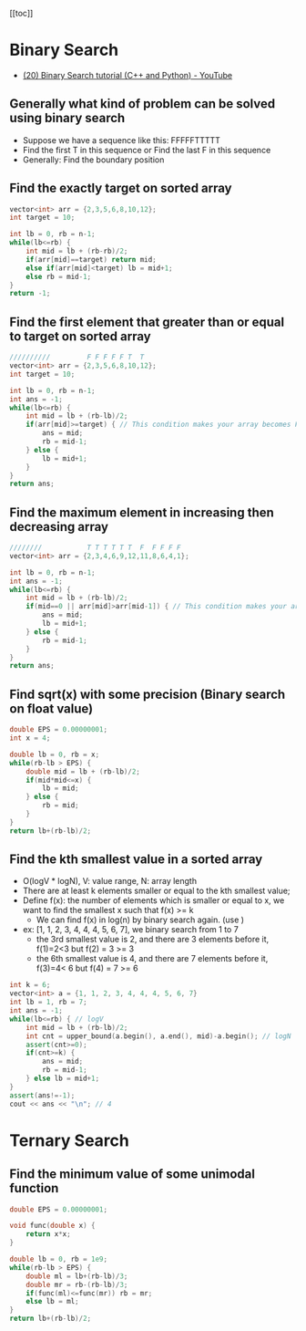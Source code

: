 [[toc]]

# Binary Search
- [(20) Binary Search tutorial (C++ and Python) - YouTube](https://www.youtube.com/watch?v=GU7DpgHINWQ)

## Generally what kind of problem can be solved using binary search
- Suppose we have a sequence like this: FFFFFTTTTT
- Find the first T in this sequence or Find the last F in this sequence
- Generally: Find the boundary position

## Find the exactly target on sorted array
```cpp
vector<int> arr = {2,3,5,6,8,10,12};
int target = 10;

int lb = 0, rb = n-1;
while(lb<=rb) {
    int mid = lb + (rb-rb)/2;
    if(arr[mid]==target) return mid;
    else if(arr[mid]<target) lb = mid+1;
    else rb = mid-1;
}
return -1;
```

## Find the first element that greater than or equal to target on sorted array
```cpp
//////////         F F F F F T  T
vector<int> arr = {2,3,5,6,8,10,12};
int target = 10;

int lb = 0, rb = n-1;
int ans = -1;
while(lb<=rb) {
    int mid = lb + (rb-lb)/2;
    if(arr[mid]>=target) { // This condition makes your array becomes FFFFFTT, then we just want to find the first T
        ans = mid;
        rb = mid-1;
    } else {
        lb = mid+1;
    } 
}
return ans;
```

## Find the maximum element in increasing then decreasing array
```cpp
////////           T T T T T T  F  F F F F
vector<int> arr = {2,3,4,6,9,12,11,8,6,4,1};

int lb = 0, rb = n-1;
int ans = -1;
while(lb<=rb) {
    int mid = lb + (rb-lb)/2;
    if(mid==0 || arr[mid]>arr[mid-1]) { // This condition makes your array becomes TTTTTTFFFFF, then we just want to find the last T
        ans = mid;
        lb = mid+1;
    } else {
        rb = mid-1;
    } 
}
return ans;
```

## Find sqrt(x) with some precision (Binary search on float value)
```cpp
double EPS = 0.00000001;
int x = 4;

double lb = 0, rb = x;
while(rb-lb > EPS) {
    double mid = lb + (rb-lb)/2;
    if(mid*mid<=x) {
        lb = mid;
    } else {
        rb = mid;
    } 
}
return lb+(rb-lb)/2;
```

## Find the kth smallest value in a sorted array
* O(logV * logN), V: value range, N: array length
* There are at least k elements smaller or equal to the kth smallest value;
* Define f(x): the number of elements which is smaller or equal to x, we want to find the smallest x such that f(x) >= k
    + We can find f(x) in log(n) by binary search again. (use )
* ex: [1, 1, 2, 3, 4, 4, 4, 5, 6, 7], we binary search from 1 to 7
    + the 3rd smallest value is 2, and there are 3 elements before it, f(1)=2<3 but f(2) = 3 >= 3
    + the 6th smallest value is 4, and there are 7 elements before it, f(3)=4< 6 but f(4) = 7 >= 6
``` cpp
int k = 6;
vector<int> a = {1, 1, 2, 3, 4, 4, 4, 5, 6, 7}
int lb = 1, rb = 7;
int ans = -1;
while(lb<=rb) { // logV
    int mid = lb + (rb-lb)/2;
    int cnt = upper_bound(a.begin(), a.end(), mid)-a.begin(); // logN
    assert(cnt>=0);
    if(cnt>=k) {
        ans = mid;
        rb = mid-1;
    } else lb = mid+1;
}
assert(ans!=-1);
cout << ans << "\n"; // 4
```


# Ternary Search

## Find the minimum value of some unimodal function
```cpp
double EPS = 0.00000001;

void func(double x) {
    return x*x;
}

double lb = 0, rb = 1e9;
while(rb-lb > EPS) {
    double ml = lb+(rb-lb)/3;
    double mr = rb-(rb-lb)/3;
    if(func(ml)<=func(mr)) rb = mr;
    else lb = ml;
}
return lb+(rb-lb)/2;
```
